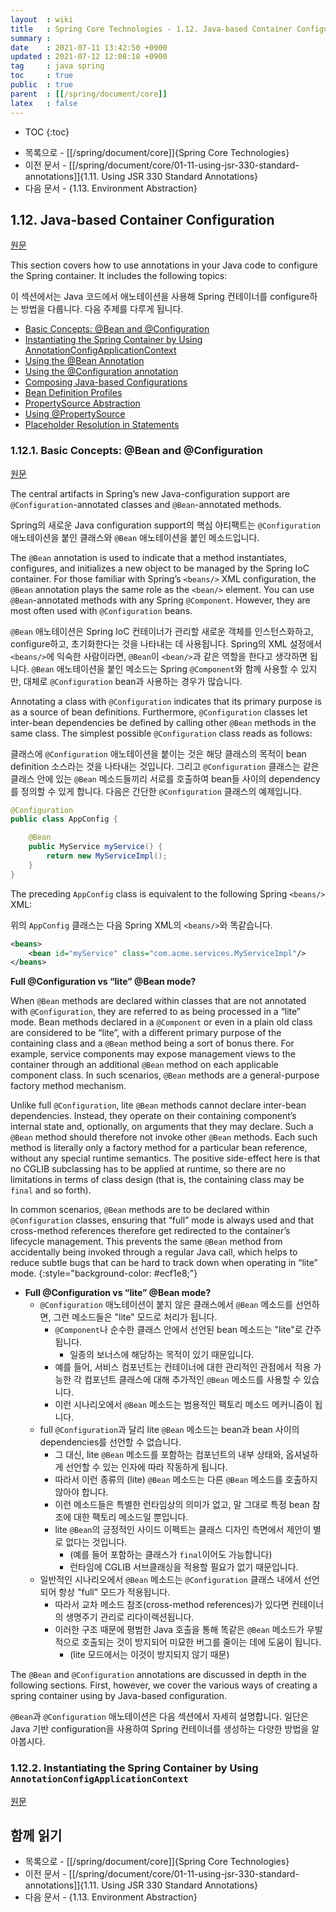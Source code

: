 ```yaml
---
layout  : wiki
title   : Spring Core Technologies - 1.12. Java-based Container Configuration
summary : 
date    : 2021-07-11 13:42:50 +0900
updated : 2021-07-12 12:08:18 +0900
tag     : java spring
toc     : true
public  : true
parent  : [[/spring/document/core]]
latex   : false
---
```

* TOC
{:toc}

- 목록으로 - [[/spring/document/core]]{Spring Core Technologies}
- 이전 문서 - [[/spring/document/core/01-11-using-jsr-330-standard-annotations]]{1.11. Using JSR 330 Standard Annotations}
- 다음 문서 - {1.13. Environment Abstraction}

## 1.12. Java-based Container Configuration

[원문]( https://docs.spring.io/spring-framework/docs/5.3.7/reference/html/core.html#beans-java )

>
This section covers how to use annotations in your Java code to configure the Spring container. It includes the following topics:

이 섹션에서는 Java 코드에서 애노테이션을 사용해 Spring 컨테이너를 configure하는 방법을 다룹니다. 다음 주제를 다루게 됩니다.

>
- [Basic Concepts: @Bean and @Configuration]( https://docs.spring.io/spring-framework/docs/5.3.7/reference/html/core.html#beans-java-basic-concepts )
- [Instantiating the Spring Container by Using AnnotationConfigApplicationContext]( https://docs.spring.io/spring-framework/docs/5.3.7/reference/html/core.html#beans-java-instantiating-container )
- [Using the @Bean Annotation]( https://docs.spring.io/spring-framework/docs/5.3.7/reference/html/core.html#beans-java-bean-annotation )
- [Using the @Configuration annotation]( https://docs.spring.io/spring-framework/docs/5.3.7/reference/html/core.html#beans-java-configuration-annotation )
- [Composing Java-based Configurations]( https://docs.spring.io/spring-framework/docs/5.3.7/reference/html/core.html#beans-java-composing-configuration-classes )
- [Bean Definition Profiles]( https://docs.spring.io/spring-framework/docs/5.3.7/reference/html/core.html#beans-definition-profiles )
- [PropertySource Abstraction]( https://docs.spring.io/spring-framework/docs/5.3.7/reference/html/core.html#beans-property-source-abstraction )
- [Using @PropertySource]( https://docs.spring.io/spring-framework/docs/5.3.7/reference/html/core.html#beans-using-propertysource )
- [Placeholder Resolution in Statements]( https://docs.spring.io/spring-framework/docs/5.3.7/reference/html/core.html#beans-placeholder-resolution-in-statements )

### 1.12.1. Basic Concepts: @Bean and @Configuration

[원문]( https://docs.spring.io/spring-framework/docs/5.3.7/reference/html/core.html#beans-java-basic-concepts )

>
The central artifacts in Spring’s new Java-configuration support are `@Configuration`-annotated classes and `@Bean`-annotated methods.

Spring의 새로운 Java configuration support의 핵심 아티팩트는 `@Configuration` 애노테이션을 붙인 클래스와 `@Bean` 애노테이션을 붙인 메소드입니다.

>
The `@Bean` annotation is used to indicate that a method instantiates, configures, and initializes a new object to be managed by the Spring IoC container. For those familiar with Spring’s `<beans/>` XML configuration, the `@Bean` annotation plays the same role as the `<bean/>` element. You can use `@Bean`-annotated methods with any Spring `@Component`. However, they are most often used with `@Configuration` beans.

`@Bean` 애노테이션은 Spring IoC 컨테이너가 관리할 새로운 객체를 인스턴스화하고, configure하고, 초기화한다는 것을 나타내는 데 사용됩니다.
Spring의 XML 설정에서 `<beans/>`에 익숙한 사람이라면, `@Bean`이 `<bean/>`과 같은 역할을 한다고 생각하면 됩니다.
`@Bean` 애노테이션을 붙인 메소드는 Spring `@Component`와 함께 사용할 수 있지만, 대체로 `@Configuration` bean과 사용하는 경우가 많습니다.

>
Annotating a class with `@Configuration` indicates that its primary purpose is as a source of bean definitions. Furthermore, `@Configuration` classes let inter-bean dependencies be defined by calling other `@Bean` methods in the same class. The simplest possible `@Configuration` class reads as follows:

클래스에 `@Configuration` 애노테이션을 붙이는 것은 해당 클래스의 목적이 bean definition 소스라는 것을 나타내는 것입니다.
그리고 `@Configuration` 클래스는 같은 클래스 안에 있는 `@Bean` 메소드들끼리 서로를 호출하여 bean들 사이의 dependency를 정의할 수 있게 합니다.
다음은 간단한 `@Configuration` 클래스의 예제입니다.


```java
@Configuration
public class AppConfig {

    @Bean
    public MyService myService() {
        return new MyServiceImpl();
    }
}
```

>
The preceding `AppConfig` class is equivalent to the following Spring `<beans/>` XML:

위의 `AppConfig` 클래스는 다음 Spring XML의 `<beans/>`와 똑같습니다.

```xml
<beans>
    <bean id="myService" class="com.acme.services.MyServiceImpl"/>
</beans>
```

>
**Full @Configuration vs “lite” @Bean mode?**
>
When `@Bean` methods are declared within classes that are not annotated with `@Configuration`, they are referred to as being processed in a “lite” mode. Bean methods declared in a `@Component` or even in a plain old class are considered to be “lite”, with a different primary purpose of the containing class and a `@Bean` method being a sort of bonus there. For example, service components may expose management views to the container through an additional `@Bean` method on each applicable component class. In such scenarios, `@Bean` methods are a general-purpose factory method mechanism.
>
Unlike full `@Configuration`, lite `@Bean` methods cannot declare inter-bean dependencies. Instead, they operate on their containing component’s internal state and, optionally, on arguments that they may declare. Such a `@Bean` method should therefore not invoke other `@Bean` methods. Each such method is literally only a factory method for a particular bean reference, without any special runtime semantics. The positive side-effect here is that no CGLIB subclassing has to be applied at runtime, so there are no limitations in terms of class design (that is, the containing class may be `final` and so forth).
>
In common scenarios, `@Bean` methods are to be declared within `@Configuration` classes, ensuring that “full” mode is always used and that cross-method references therefore get redirected to the container’s lifecycle management. This prevents the same `@Bean` method from accidentally being invoked through a regular Java call, which helps to reduce subtle bugs that can be hard to track down when operating in “lite” mode.
{:style="background-color: #ecf1e8;"}

- **Full @Configuration vs “lite” @Bean mode?**
    - `@Configuration` 애노테이션이 붙지 않은 클래스에서 `@Bean` 메소드를 선언하면, 그런 메소드들은 "lite" 모드로 처리가 됩니다.
        - `@Component`나 순수한 클래스 안에서 선언된 bean 메소드는 "lite"로 간주됩니다.
            - 일종의 보너스에 해당하는 목적이 있기 때문입니다.
        - 예를 들어, 서비스 컴포넌트는 컨테이너에 대한 관리적인 관점에서 적용 가능한 각 컴포넌트 클래스에 대해 추가적인 `@Bean` 메소드를 사용할 수 있습니다.
        - 이런 시나리오에서 `@Bean` 메소드는 범용적인 팩토리 메소드 메커니즘이 됩니다.
    - full `@Configuration`과 달리 lite `@Bean` 메소드는 bean과 bean 사이의 dependencies를 선언할 수 없습니다.
        - 그 대신, lite `@Bean` 메소드를 포함하는 컴포넌트의 내부 상태와, 옵셔널하게 선언할 수 있는 인자에 따라 작동하게 됩니다.
        - 따라서 이런 종류의 (lite) `@Bean` 메소드는 다른 `@Bean` 메소드를 호출하지 않아야 합니다.
        - 이런 메소드들은 특별한 런타임상의 의미가 없고, 말 그대로 특정 bean 참조에 대한 팩토리 메소드일 뿐입니다.
        - lite `@Bean`의 긍정적인 사이드 이펙트는 클래스 디자인 측면에서 제안이 별로 없다는 것입니다.
            - (예를 들어 포함하는 클래스가 `final`이어도 가능합니다)
            - 런타임에 CGLIB 서브클래싱을 적용할 필요가 없기 때문입니다.
    - 일반적인 시나리오에서 `@Bean` 메소드는 `@Configuration` 클래스 내에서 선언되어 항상 "full" 모드가 적용됩니다.
        - 따라서 교차 메소드 참조(cross-method references)가 있다면 컨테이너의 생명주기 관리로 리다이렉션됩니다.
        - 이러한 구조 때문에 평범한 Java 호출을 통해 똑같은 `@Bean` 메소드가 우발적으로 호출되는 것이 방지되어 미묘한 버그를 줄이는 데에 도움이 됩니다.
            - (lite 모드에서는 이것이 방지되지 않기 때문)

>
The `@Bean` and `@Configuration` annotations are discussed in depth in the following sections. First, however, we cover the various ways of creating a spring container using by Java-based configuration.

`@Bean`과 `@Configuration` 애노테이션은 다음 섹션에서 자세히 설명합니다.
일단은 Java 기반 configuration을 사용하여 Spring 컨테이너를 생성하는 다양한 방법을 알아봅시다.

### 1.12.2. Instantiating the Spring Container by Using `AnnotationConfigApplicationContext`

[원문]( https://docs.spring.io/spring-framework/docs/5.3.7/reference/html/core.html#beans-java-instantiating-container )


## 함께 읽기

- 목록으로 - [[/spring/document/core]]{Spring Core Technologies}
- 이전 문서 - [[/spring/document/core/01-11-using-jsr-330-standard-annotations]]{1.11. Using JSR 330 Standard Annotations}
- 다음 문서 - {1.13. Environment Abstraction}

